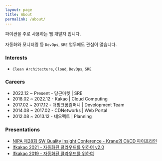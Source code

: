 ```yaml
---
layout: page
title: About
permalink: /about/
---
```


파이썬을 주로 사용하는 웹 개발자 입니다.

자동화와 모니터링 등 `DevOps`, `SRE` 업무에도 관심이 많습니다.

### Interests

- `Clean Architecture`, `Cloud`, `DevOps`, `SRE`

### Careers

- 2022.12 ~ Present - 당근마켓 \| SRE
- 2018.02 ~ 2022.12 - Kakao \| Cloud Computing
- 2017.02 ~ 2017.12 - 더핑크퐁컴퍼니 \| Development Team
- 2014.08 ~ 2017.02 - CDNetworks \| Web Portal
- 2012.08 ~ 2013.12 - 네오펙트 \| Planning

### Presentations

- [NIPA 제28회 SW Quality Insight Conference - Krane의 CI/CD 파이프라인](https://youtu.be/gg9Oieuv2ow?t=4501)
- [Ifkakao 2021 - 자동화된 클라우드를 위하여 v2.0](https://elseif.kakao.com/2021/session/36)
- [Ifkakao 2019 - 자동화된 클라우드를 위하여](https://elseif.kakao.com/2019/program?sessionId=a005c64e-6afa-4810-92ca-43a014aa8aac)
